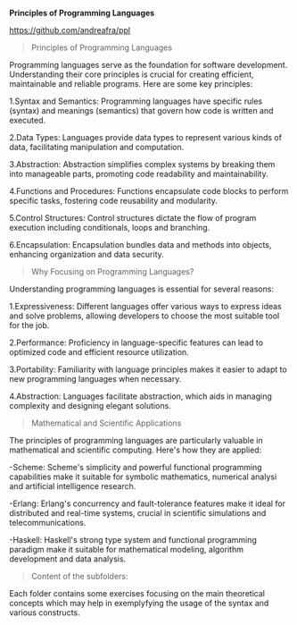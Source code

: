 **Principles of Programming Languages**

https://github.com/andreafra/ppl


>Principles of Programming Languages

Programming languages serve as the foundation for software development. Understanding their core principles is crucial for creating efficient, maintainable and reliable programs. Here are some key principles:

1.Syntax and Semantics: Programming languages have specific rules (syntax) and meanings (semantics) that govern how code is written and executed.

2.Data Types: Languages provide data types to represent various kinds of data, facilitating manipulation and computation.

3.Abstraction: Abstraction simplifies complex systems by breaking them into manageable parts, promoting code readability and maintainability.

4.Functions and Procedures: Functions encapsulate code blocks to perform specific tasks, fostering code reusability and modularity.

5.Control Structures: Control structures dictate the flow of program execution including conditionals, loops and branching.

6.Encapsulation: Encapsulation bundles data and methods into objects, enhancing organization and data security.

>Why Focusing on Programming Languages?

Understanding programming languages is essential for several reasons:

1.Expressiveness: Different languages offer various ways to express ideas and solve problems, allowing developers to choose the most suitable tool for the job.

2.Performance: Proficiency in language-specific features can lead to optimized code and efficient resource utilization.

3.Portability: Familiarity with language principles makes it easier to adapt to new programming languages when necessary.

4.Abstraction: Languages facilitate abstraction, which aids in managing complexity and designing elegant solutions.

>Mathematical and Scientific Applications

The principles of programming languages are particularly valuable in mathematical and scientific computing. Here's how they are applied:

-Scheme: Scheme's simplicity and powerful functional programming capabilities make it suitable for symbolic mathematics, numerical analysi and artificial intelligence research.

-Erlang: Erlang's concurrency and fault-tolerance features make it ideal for distributed and real-time systems, crucial in scientific simulations and telecommunications.

-Haskell: Haskell's strong type system and functional programming paradigm make it suitable for mathematical modeling, algorithm development and data analysis.


>Content of the subfolders:

Each folder contains some exercises focusing on the main theoretical concepts which may help in exemplyfying the usage of the syntax and various constructs.
